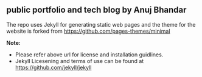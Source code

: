 ## public portfolio and tech blog by **Anuj Bhandar**

The repo uses Jekyll for generating static web pages and the theme for the website is forked from https://github.com/pages-themes/minimal

**Note:**
* Please refer above url for license and installation guidlines.
* Jekyll Licesening and terms of use can be found at https://github.com/jekyll/jekyll
